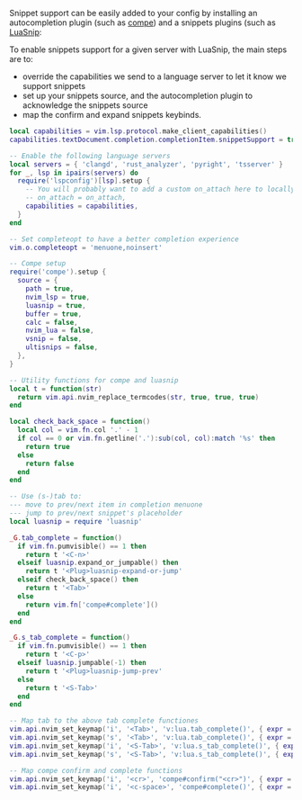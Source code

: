 Snippet support can be easily added to your config by installing an autocompletion plugin (such as [compe](https://github.com/hrsh7th/nvim-compe/)) and a snippets plugins (such as [LuaSnip](https://github.com/L3MON4D3/LuaSnip):

To enable snippets support for a given server with LuaSnip, the main steps are to:
* override the capabilities we send to a language server to let it know we support snippets
* set up your snippets source, and the autocompletion plugin to acknowledge the snippets source
* map the confirm and expand snippets keybinds.

```lua
local capabilities = vim.lsp.protocol.make_client_capabilities()
capabilities.textDocument.completion.completionItem.snippetSupport = true

-- Enable the following language servers
local servers = { 'clangd', 'rust_analyzer', 'pyright', 'tsserver' }
for _, lsp in ipairs(servers) do
  require('lspconfig')[lsp].setup {
    -- You will probably want to add a custom on_attach here to locally map keybinds to buffers with an active client
    -- on_attach = on_attach,
    capabilities = capabilities,
  }
end

-- Set completeopt to have a better completion experience
vim.o.completeopt = 'menuone,noinsert'

-- Compe setup
require('compe').setup {
  source = {
    path = true,
    nvim_lsp = true,
    luasnip = true,
    buffer = true,
    calc = false,
    nvim_lua = false,
    vsnip = false,
    ultisnips = false,
  },
}

-- Utility functions for compe and luasnip
local t = function(str)
  return vim.api.nvim_replace_termcodes(str, true, true, true)
end

local check_back_space = function()
  local col = vim.fn.col '.' - 1
  if col == 0 or vim.fn.getline('.'):sub(col, col):match '%s' then
    return true
  else
    return false
  end
end

-- Use (s-)tab to:
--- move to prev/next item in completion menuone
--- jump to prev/next snippet's placeholder
local luasnip = require 'luasnip'

_G.tab_complete = function()
  if vim.fn.pumvisible() == 1 then
    return t '<C-n>'
  elseif luasnip.expand_or_jumpable() then
    return t '<Plug>luasnip-expand-or-jump'
  elseif check_back_space() then
    return t '<Tab>'
  else
    return vim.fn['compe#complete']()
  end
end

_G.s_tab_complete = function()
  if vim.fn.pumvisible() == 1 then
    return t '<C-p>'
  elseif luasnip.jumpable(-1) then
    return t '<Plug>luasnip-jump-prev'
  else
    return t '<S-Tab>'
  end
end

-- Map tab to the above tab complete functiones
vim.api.nvim_set_keymap('i', '<Tab>', 'v:lua.tab_complete()', { expr = true })
vim.api.nvim_set_keymap('s', '<Tab>', 'v:lua.tab_complete()', { expr = true })
vim.api.nvim_set_keymap('i', '<S-Tab>', 'v:lua.s_tab_complete()', { expr = true })
vim.api.nvim_set_keymap('s', '<S-Tab>', 'v:lua.s_tab_complete()', { expr = true })

-- Map compe confirm and complete functions
vim.api.nvim_set_keymap('i', '<cr>', 'compe#confirm("<cr>")', { expr = true })
vim.api.nvim_set_keymap('i', '<c-space>', 'compe#complete()', { expr = true })
```